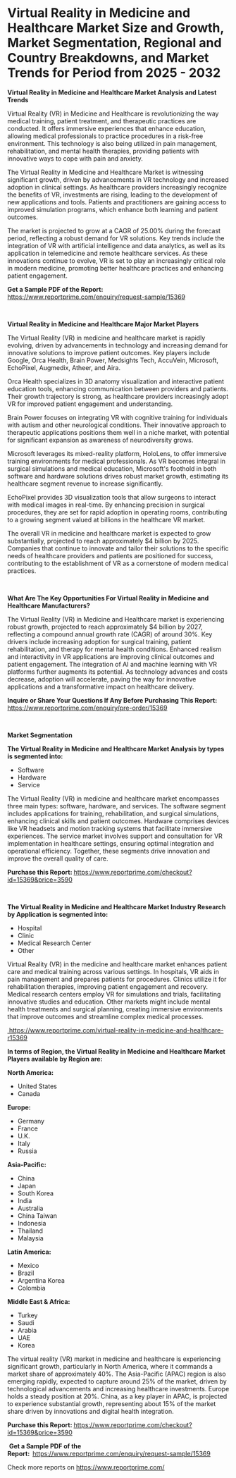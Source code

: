 <p><h1>Virtual Reality in Medicine and Healthcare Market Size and Growth, Market Segmentation, Regional and Country Breakdowns, and Market Trends for Period from 2025 -  2032</h1></p><p><strong>Virtual Reality in Medicine and Healthcare Market Analysis and Latest Trends</strong></p>
<p><p>Virtual Reality (VR) in Medicine and Healthcare is revolutionizing the way medical training, patient treatment, and therapeutic practices are conducted. It offers immersive experiences that enhance education, allowing medical professionals to practice procedures in a risk-free environment. This technology is also being utilized in pain management, rehabilitation, and mental health therapies, providing patients with innovative ways to cope with pain and anxiety.</p><p>The Virtual Reality in Medicine and Healthcare Market is witnessing significant growth, driven by advancements in VR technology and increased adoption in clinical settings. As healthcare providers increasingly recognize the benefits of VR, investments are rising, leading to the development of new applications and tools. Patients and practitioners are gaining access to improved simulation programs, which enhance both learning and patient outcomes.</p><p>The market is projected to grow at a CAGR of 25.00% during the forecast period, reflecting a robust demand for VR solutions. Key trends include the integration of VR with artificial intelligence and data analytics, as well as its application in telemedicine and remote healthcare services. As these innovations continue to evolve, VR is set to play an increasingly critical role in modern medicine, promoting better healthcare practices and enhancing patient engagement.</p></p>
<p><strong>Get a Sample PDF of the Report:&nbsp;</strong> <a href="https://www.reportprime.com/enquiry/request-sample/15369?utm_campaign=2110&utm_medium=2&utm_source=Github&utm_content=ia&utm_term=20032025&utm_id=virtual-reality-in-medicine-and-healthcare">https://www.reportprime.com/enquiry/request-sample/15369</a></p>
<p>&nbsp;</p>
<p><strong>Virtual Reality in Medicine and Healthcare Major Market Players</strong></p>
<p><p>The Virtual Reality (VR) in medicine and healthcare market is rapidly evolving, driven by advancements in technology and increasing demand for innovative solutions to improve patient outcomes. Key players include Google, Orca Health, Brain Power, Medsights Tech, AccuVein, Microsoft, EchoPixel, Augmedix, Atheer, and Aira.</p><p>Orca Health specializes in 3D anatomy visualization and interactive patient education tools, enhancing communication between providers and patients. Their growth trajectory is strong, as healthcare providers increasingly adopt VR for improved patient engagement and understanding.</p><p>Brain Power focuses on integrating VR with cognitive training for individuals with autism and other neurological conditions. Their innovative approach to therapeutic applications positions them well in a niche market, with potential for significant expansion as awareness of neurodiversity grows.</p><p>Microsoft leverages its mixed-reality platform, HoloLens, to offer immersive training environments for medical professionals. As VR becomes integral in surgical simulations and medical education, Microsoft's foothold in both software and hardware solutions drives robust market growth, estimating its healthcare segment revenue to increase significantly.</p><p>EchoPixel provides 3D visualization tools that allow surgeons to interact with medical images in real-time. By enhancing precision in surgical procedures, they are set for rapid adoption in operating rooms, contributing to a growing segment valued at billions in the healthcare VR market.</p><p>The overall VR in medicine and healthcare market is expected to grow substantially, projected to reach approximately $4 billion by 2025. Companies that continue to innovate and tailor their solutions to the specific needs of healthcare providers and patients are positioned for success, contributing to the establishment of VR as a cornerstone of modern medical practices.</p></p>
<p>&nbsp;</p>
<p><strong>What Are The Key Opportunities For Virtual Reality in Medicine and Healthcare Manufacturers?</strong></p>
<p><p>The Virtual Reality (VR) in Medicine and Healthcare market is experiencing robust growth, projected to reach approximately $4 billion by 2027, reflecting a compound annual growth rate (CAGR) of around 30%. Key drivers include increasing adoption for surgical training, patient rehabilitation, and therapy for mental health conditions. Enhanced realism and interactivity in VR applications are improving clinical outcomes and patient engagement. The integration of AI and machine learning with VR platforms further augments its potential. As technology advances and costs decrease, adoption will accelerate, paving the way for innovative applications and a transformative impact on healthcare delivery.</p></p>
<p><strong>Inquire or Share Your Questions If Any Before Purchasing This Report:</strong> <a href="https://www.reportprime.com/enquiry/pre-order/15369?utm_campaign=2110&utm_medium=2&utm_source=Github&utm_content=ia&utm_term=20032025&utm_id=virtual-reality-in-medicine-and-healthcare">https://www.reportprime.com/enquiry/pre-order/15369</a></p>
<p>&nbsp;</p>
<p><strong>Market Segmentation</strong></p>
<p><strong>The Virtual Reality in Medicine and Healthcare Market Analysis by types is segmented into:</strong></p>
<p><ul><li>Software</li><li>Hardware</li><li>Service</li></ul></p>
<p><p>The Virtual Reality (VR) in medicine and healthcare market encompasses three main types: software, hardware, and services. The software segment includes applications for training, rehabilitation, and surgical simulations, enhancing clinical skills and patient outcomes. Hardware comprises devices like VR headsets and motion tracking systems that facilitate immersive experiences. The service market involves support and consultation for VR implementation in healthcare settings, ensuring optimal integration and operational efficiency. Together, these segments drive innovation and improve the overall quality of care.</p></p>
<p><strong>Purchase this Report:&nbsp;</strong><a href="https://www.reportprime.com/checkout?id=15369&price=3590&utm_campaign=2110&utm_medium=2&utm_source=Github&utm_content=ia&utm_term=20032025&utm_id=virtual-reality-in-medicine-and-healthcare">https://www.reportprime.com/checkout?id=15369&price=3590</a></p>
<p>&nbsp;</p>
<p><strong>The Virtual Reality in Medicine and Healthcare Market Industry Research by Application is segmented into:</strong></p>
<p><ul><li>Hospital</li><li>Clinic</li><li>Medical Research Center</li><li>Other</li></ul></p>
<p><p>Virtual Reality (VR) in the medicine and healthcare market enhances patient care and medical training across various settings. In hospitals, VR aids in pain management and prepares patients for procedures. Clinics utilize it for rehabilitation therapies, improving patient engagement and recovery. Medical research centers employ VR for simulations and trials, facilitating innovative studies and education. Other markets might include mental health treatments and surgical planning, creating immersive environments that improve outcomes and streamline complex medical processes.</p></p>
<p><a href="https://www.reportprime.com/virtual-reality-in-medicine-and-healthcare-r15369?utm_campaign=2110&utm_medium=2&utm_source=Github&utm_content=ia&utm_term=20032025&utm_id=virtual-reality-in-medicine-and-healthcare">&nbsp;https://www.reportprime.com/virtual-reality-in-medicine-and-healthcare-r15369</a></p>
<p><strong>In terms of Region, the Virtual Reality in Medicine and Healthcare Market Players available by Region are:</strong></p>
<p>
    <p> <strong> North America: </strong>
        <ul>
            <li>United States</li>
            <li>Canada</li>
        </ul>
        </p> 
    <p> <strong> Europe: </strong>
        <ul>
            <li>Germany</li>
            <li>France</li>
            <li>U.K.</li>
            <li>Italy</li>
            <li>Russia</li>
        </ul>
        </p> 
    <p> <strong> Asia-Pacific: </strong>
        <ul>
            <li>China</li>
            <li>Japan</li>
            <li>South Korea</li>
            <li>India</li>
            <li>Australia</li>
            <li>China Taiwan</li>
            <li>Indonesia</li>
            <li>Thailand</li>
            <li>Malaysia</li>
        </ul>
        </p> 
    <p> <strong> Latin America: </strong>
        <ul>
            <li>Mexico</li>
            <li>Brazil</li>
            <li>Argentina Korea</li>
            <li>Colombia</li>
        </ul>
        </p> 
    <p> <strong> Middle East & Africa: </strong>
        <ul>
            <li>Turkey</li>
            <li>Saudi</li>
            <li>Arabia</li>
            <li>UAE</li>
            <li>Korea</li>
        </ul>
    </p>
    </p>
<p><p>The virtual reality (VR) market in medicine and healthcare is experiencing significant growth, particularly in North America, where it commands a market share of approximately 40%. The Asia-Pacific (APAC) region is also emerging rapidly, expected to capture around 25% of the market, driven by technological advancements and increasing healthcare investments. Europe holds a steady position at 20%. China, as a key player in APAC, is projected to experience substantial growth, representing about 15% of the market share driven by innovations and digital health integration.</p></p>
<p><strong>Purchase this Report: </strong><a href="https://www.reportprime.com/checkout?id=15369&price=3590&utm_campaign=2110&utm_medium=2&utm_source=Github&utm_content=ia&utm_term=20032025&utm_id=virtual-reality-in-medicine-and-healthcare">https://www.reportprime.com/checkout?id=15369&price=3590</a></p>
<p>&nbsp;<strong>Get a Sample PDF of the Report:&nbsp;&nbsp;</strong><a href="https://www.reportprime.com/enquiry/request-sample/15369?utm_campaign=2110&utm_medium=2&utm_source=Github&utm_content=ia&utm_term=20032025&utm_id=virtual-reality-in-medicine-and-healthcare">https://www.reportprime.com/enquiry/request-sample/15369</a></p>
<p><strong></strong></p>
<p>Check more reports on <a href="https://www.reportprime.com/?utm_campaign=2110&utm_medium=2&utm_source=Github&utm_content=ia&utm_term=20032025&utm_id=virtual-reality-in-medicine-and-healthcare">https://www.reportprime.com/</a></p>